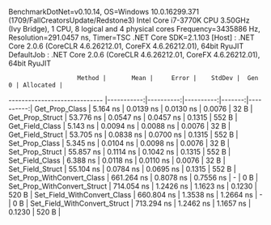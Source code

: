 
BenchmarkDotNet=v0.10.14, OS=Windows 10.0.16299.371 (1709/FallCreatorsUpdate/Redstone3)
Intel Core i7-3770K CPU 3.50GHz (Ivy Bridge), 1 CPU, 8 logical and 4 physical cores
Frequency=3435886 Hz, Resolution=291.0457 ns, Timer=TSC
.NET Core SDK=2.1.103
  [Host]     : .NET Core 2.0.6 (CoreCLR 4.6.26212.01, CoreFX 4.6.26212.01), 64bit RyuJIT
  DefaultJob : .NET Core 2.0.6 (CoreCLR 4.6.26212.01, CoreFX 4.6.26212.01), 64bit RyuJIT


                       Method |       Mean |     Error |    StdDev |  Gen 0 | Allocated |
----------------------------- |-----------:|----------:|----------:|-------:|----------:|
               Get_Prop_Class |   5.164 ns | 0.0139 ns | 0.0130 ns | 0.0076 |      32 B |
              Get_Prop_Struct |  53.776 ns | 0.0547 ns | 0.0457 ns | 0.1315 |     552 B |
              Get_Field_Class |   5.143 ns | 0.0094 ns | 0.0088 ns | 0.0076 |      32 B |
             Get_Field_Struct |  53.705 ns | 0.0838 ns | 0.0700 ns | 0.1315 |     552 B |
               Set_Prop_Class |   5.345 ns | 0.0104 ns | 0.0098 ns | 0.0076 |      32 B |
              Set_Prop_Struct |  55.857 ns | 0.1114 ns | 0.1042 ns | 0.1315 |     552 B |
              Set_Field_Class |   6.388 ns | 0.0118 ns | 0.0110 ns | 0.0076 |      32 B |
             Set_Field_Struct |  55.104 ns | 0.0784 ns | 0.0695 ns | 0.1315 |     552 B |
   Set_Prop_WithConvert_Class | 661.264 ns | 0.8078 ns | 0.7556 ns |      - |       0 B |
  Set_Prop_WithConvert_Struct | 714.054 ns | 1.2426 ns | 1.1623 ns | 0.1230 |     520 B |
  Set_Field_WithConvert_Class | 660.804 ns | 1.3538 ns | 1.2664 ns |      - |       0 B |
 Set_Field_WithConvert_Struct | 713.294 ns | 1.2462 ns | 1.1657 ns | 0.1230 |     520 B |
